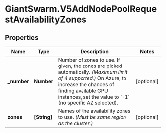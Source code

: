 # GiantSwarm.V5AddNodePoolRequestAvailabilityZones

## Properties
Name | Type | Description | Notes
------------ | ------------- | ------------- | -------------
**_number** | **Number** | Number of zones to use. If given, the zones are picked automatically. _(Maximum limit of 4 supported.)_  On Azure, to increase the chances of finding available GPU instances, set the value to &#x60;-1&#x60; (no specific AZ selected).  | [optional] 
**zones** | **[String]** | Names of the availability zones to use. _(Must be same region as the cluster.)_  | [optional] 


